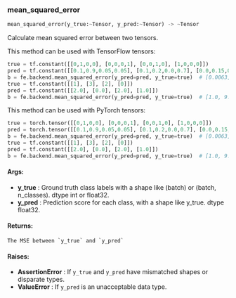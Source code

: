 

### mean_squared_error
```python
mean_squared_error(y_true:~Tensor, y_pred:~Tensor) -> ~Tensor
```
Calculate mean squared error between two tensors.

This method can be used with TensorFlow tensors:
```python
true = tf.constant([[0,1,0,0], [0,0,0,1], [0,0,1,0], [1,0,0,0]])
pred = tf.constant([[0.1,0.9,0.05,0.05], [0.1,0.2,0.0,0.7], [0.0,0.15,0.8,0.05], [1.0,0.0,0.0,0.0]])
b = fe.backend.mean_squared_error(y_pred=pred, y_true=true)  # [0.0063, 0.035, 0.016, 0.0]
true = tf.constant([[1], [3], [2], [0]])
pred = tf.constant([[2.0], [0.0], [2.0], [1.0]])
b = fe.backend.mean_squared_error(y_pred=pred, y_true=true)  # [1.0, 9.0, 0.0, 1.0]
```

This method can be used with PyTorch tensors:
```python
true = torch.tensor([[0,1,0,0], [0,0,0,1], [0,0,1,0], [1,0,0,0]])
pred = torch.tensor([[0.1,0.9,0.05,0.05], [0.1,0.2,0.0,0.7], [0.0,0.15,0.8,0.05], [1.0,0.0,0.0,0.0]])
b = fe.backend.mean_squared_error(y_pred=pred, y_true=true)  # [0.0063, 0.035, 0.016, 0.0]
true = tf.constant([[1], [3], [2], [0]])
pred = tf.constant([[2.0], [0.0], [2.0], [1.0]])
b = fe.backend.mean_squared_error(y_pred=pred, y_true=true)  # [1.0, 9.0, 0.0, 1.0]
```


#### Args:

* **y_true** :  Ground truth class labels with a shape like (batch) or (batch, n_classes). dtype int or float32.
* **y_pred** :  Prediction score for each class, with a shape like y_true. dtype float32.

#### Returns:
    The MSE between `y_true` and `y_pred`

#### Raises:

* **AssertionError** :  If `y_true` and `y_pred` have mismatched shapes or disparate types.
* **ValueError** :  If `y_pred` is an unacceptable data type.